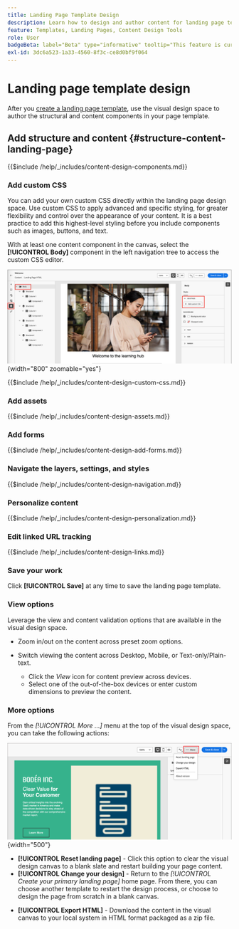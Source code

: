 ```yaml
---
title: Landing Page Template Design
description: Learn how to design and author content for landing page templates that Marketers can reuse to create landing pages.
feature: Templates, Landing Pages, Content Design Tools
role: User
badgeBeta: label="Beta" type="informative" tooltip="This feature is currently in a limited beta release"
exl-id: 3dc6a523-1a33-4560-8f3c-ce8d0bf9f064
---
```

# Landing page template design

After you [create a landing page template](./landing-page-templates.md#create-a-landing-page-template), use the visual design space to author the structural and content components in your page template.

## Add structure and content {#structure-content-landing-page}

{{$include /help/_includes/content-design-components.md}}

### Add custom CSS

You can add your own custom CSS directly within the landing page design space. Use custom CSS to apply advanced and specific styling, for greater flexibility and control over the appearance of your content. It is a best practice to add this highest-level styling before you include components such as images, buttons, and text.

With at least one content component in the canvas, select the **[!UICONTROL Body]** component in the left navigation tree to access the custom CSS editor.

![Access the body styles](./assets/landing-page-body-styles-css.png){width="800" zoomable="yes"}

{{$include /help/_includes/content-design-custom-css.md}}

### Add assets

{{$include /help/_includes/content-design-assets.md}}

### Add forms

{{$include /help/_includes/content-design-add-forms.md}}

### Navigate the layers, settings, and styles

{{$include /help/_includes/content-design-navigation.md}}

### Personalize content

{{$include /help/_includes/content-design-personalization.md}}

### Edit linked URL tracking

{{$include /help/_includes/content-design-links.md}}

### Save your work

Click **[!UICONTROL Save]** at any time to save the landing page template.
<!--
You can continue to make edits to the draft page template. When you are ready to make it available for using in page creation, you can [publish the template](./landing-page-templates.md#). -->

### View options

Leverage the view and content validation options that are available in the visual design space.

* Zoom in/out on the content across preset zoom options.

* Switch viewing the content across Desktop, Mobile, or Text-only/Plain-text.
   * Click the _View_ icon for content preview across devices.
   * Select one of the out-of-the-box devices or enter custom dimensions to preview the content.

### More options

From the _[!UICONTROL More ...]_ menu at the top of the visual design space, you can take the following actions:

![Click More to access template actions](./assets/landing-page-designer-more-menu.png){width="500"}

* **[!UICONTROL Reset landing page]** - Click this option to clear the visual design canvas to a blank slate and restart building your page content.
* **[!UICONTROL Change your design]** - Return to the _[!UICONTROL Create your primary landing page]_ home page. From there, you can choose another template to restart the design process, or choose to design the page from scratch in a blank canvas.
<!--- * **[!UICONTROL Save as content template]** - Save the page body as a landing page template to be reused across multiple landing pages. You provide a name and description for the template and save it to the list of saved  landing page templates. -->
* **[!UICONTROL Export HTML]** - Download the content in the visual canvas to your local system in HTML format packaged as a zip file.

